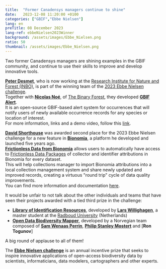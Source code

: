 ```yaml
---
title:  "Former Canadensys managers continue to shine"
date:   2023-12-08 11:20:00 +0100
categories: ["GBIF","Ebbe Nielsen"]
lang: en
preTitle: 08 December 2023
lang-ref: ebbeNielsen2023Winner
background: /assets/images/Ebbe_Nielsen.png
ratio: 50
thumbnail: /assets/images/Ebbe_Nielsen.png
---
```


Two former Canadensys managers are shining examples in the GBIF community, and continue to use their skills to improve and develop innovative tools.  

[**Peter Desmet**](https://orcid.org/0000-0002-8442-8025), who is now working at the [Research Institute for Nature and Forest (INBO)](https://inbo.be/en/), is part of the winning team of the [2023 Ebbe Nielsen challenge](https://www.gbif.org/ebbe).  
Together with [**Nicolas Noé**](https://orcid.org/0000-0002-9503-4750), of [The Binary Forest](https://thebinaryforest.net/), they developed [**GBIF Alert**](https://www.gbif.org/news/EQgUzZ4YA75BSeLs1naI9/belgian-built-gbif-alert-system-wins-the-2023-ebbe-nielsen-challenge#gbifalert).  
It is an open-source GBIF-based alert system for occurrences that will notify users of newly available occurrence records for any species or location of interest.  
For more information, links and a demo video, follow this [link](https://www.gbif.org/news/EQgUzZ4YA75BSeLs1naI9/belgian-built-gbif-alert-system-wins-the-2023-ebbe-nielsen-challenge#gbifalert).  

[**David Shorthouse**](https://orcid.org/0000-0001-7618-5230) was awarded second place for the 2023 Ebbe Nielsen challenge for a new feature in [**Bionomia**](https://bionomia.net/), a platform he developed and launched five years ago.  
[**Frictionless Data from Bionomia**](https://www.gbif.org/news/EQgUzZ4YA75BSeLs1naI9/belgian-built-gbif-alert-system-wins-the-2023-ebbe-nielsen-challenge#bionomia) allows users to automatically have access to [Frictionless Data Packages](https://specs.frictionlessdata.io/data-package/) of collector and identifier attributions in Bionomia for every dataset.  
This will help collections manager to import Bionomia attributions into a local collection management system and share newly updated and improved records, creating a virtuous "round trip" cycle of data quality improvements.  
You can find more information and documentation [here](https://www.gbif.org/news/EQgUzZ4YA75BSeLs1naI9/belgian-built-gbif-alert-system-wins-the-2023-ebbe-nielsen-challenge#bionomia).  

It would be unfair to not talk about the other individuals and teams that have seen their projects awarded with a tied third prize in the challenge:
 - [**Library of Identification Resources**](https://www.gbif.org/news/EQgUzZ4YA75BSeLs1naI9/belgian-built-gbif-alert-system-wins-the-2023-ebbe-nielsen-challenge#lir), developed by [**Lars Willighagen**](https://orcid.org/0000-0002-4751-4637), a master student at the [Radboud University](https://www.ru.nl/en) (Netherlands)
 - [**Open Data Biodiversity Mapper**](https://www.gbif.org/news/EQgUzZ4YA75BSeLs1naI9/belgian-built-gbif-alert-system-wins-the-2023-ebbe-nielsen-challenge#odbm), developed by a Norvegian team composed of [**Sam Wenaas Perrin**](https://orcid.org/0000-0002-1266-1573), [**Philip Stanley Mostert**](https://www.ntnu.edu/employees/philip.s.mostert) and [**Ron Togunov**]
 
 A big round of applause to all of them!
 
 The [**Ebbe Nielsen challenge**](https://www.gbif.org/ebbe) is an annual incentive prize that seeks to inspire innovative applications of open-access biodiversity data by scientists, informaticians, data modelers, cartographers and other experts.

